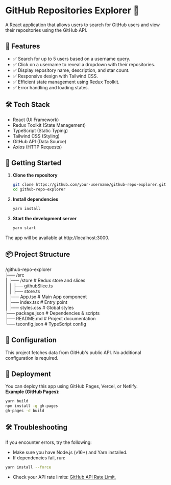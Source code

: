 # GitHub Repositories Explorer 🚀

A React application that allows users to search for GitHub users and view their repositories using the GitHub API.

## 📌 Features

- ✅ Search for up to 5 users based on a username query.
- ✅ Click on a username to reveal a dropdown with their repositories.
- ✅ Display repository name, description, and star count.
- ✅ Responsive design with Tailwind CSS.
- ✅ Efficient state management using Redux Toolkit.
- ✅ Error handling and loading states.

## 🛠️ Tech Stack

- React (UI Framework)
- Redux Toolkit (State Management)
- TypeScript (Static Typing)
- Tailwind CSS (Styling)
- GitHub API (Data Source)
- Axios (HTTP Requests)

## 🚀 Getting Started

1. **Clone the repository**
   ```sh
   git clone https://github.com/your-username/github-repo-explorer.git
   cd github-repo-explorer
   ```
2. **Install dependencies**
   ```sh
   yarn install
   ```
3. **Start the development server**
   ```sh
   yarn start
   ```

The app will be available at http://localhost:3000.

## 📦 Project Structure

/github-repo-explorer <br>
├── /src <br>
│ ├── /store # Redux store and slices <br>
│ │ ├── githubSlice.ts <br>
│ │ ├── store.ts <br>
│ ├── App.tsx # Main App component <br>
│ ├── index.tsx # Entry point <br>
│ ├── styles.css # Global styles <br>
├── package.json # Dependencies & scripts <br>
├── README.md # Project documentation <br>
└── tsconfig.json # TypeScript config <br>

## 🔧 Configuration

This project fetches data from GitHub's public API. No additional configuration is required.

## 🚀 Deployment

You can deploy this app using GitHub Pages, Vercel, or Netlify. <br>
**Example (GitHub Pages):**

```sh
yarn build
npm install -g gh-pages
gh-pages -d build
```

## 🛠️ Troubleshooting

If you encounter errors, try the following: <br>

- Make sure you have Node.js (v16+) and Yarn installed.
- If dependencies fail, run:

```sh
yarn install --force
```

- Check your API rate limits: <a href="https://docs.github.com/en/rest/using-the-rest-api/getting-started-with-the-rest-api" target="_blank">GitHub API Rate Limit.</a>
